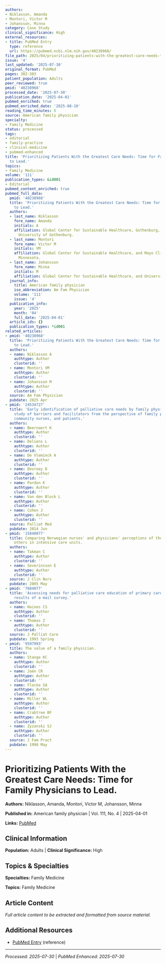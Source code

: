```yaml
---
authors:
- Niklasson, Amanda
- Montori, Victor M
- Johansson, Minna
category: Case Study
clinical_significance: High
external_resources:
- title: PubMed Entry
  type: reference
  url: https://pubmed.ncbi.nlm.nih.gov/40238968/
file_path: 2025/04/prioritizing-patients-with-the-greatest-care-needs-time-for.md
issue: '4'
last_updated: '2025-07-30'
original_format: PubMed
pages: 302-303
patient_population: Adults
peer_reviewed: true
pmid: '40238968'
processed_date: '2025-07-30'
publication_date: '2025-04-01'
pubmed_enriched: true
pubmed_enriched_date: '2025-08-10'
reading_time_minutes: 5
source: American family physician
specialty:
- Family Medicine
status: processed
tags:
- editorial
- family-practice
- clinical-medicine
- pubmed-enhanced
title: 'Prioritizing Patients With the Greatest Care Needs: Time for Family Physicians
  to Lead.'
topics:
- Family Medicine
volume: '111'
publication_types: &id001
- Editorial
pubmed_content_enriched: true
pubmed_full_data:
  pmid: '40238968'
  title: 'Prioritizing Patients With the Greatest Care Needs: Time for Family Physicians
    to Lead.'
  authors:
  - last_name: Niklasson
    fore_name: Amanda
    initials: A
    affiliation: Global Center for Sustainable Healthcare, Gothenburg, Sweden, and
      University of Gothenburg.
  - last_name: Montori
    fore_name: Victor M
    initials: VM
    affiliation: Global Center for Sustainable Healthcare, and Mayo Clinic, Rochester,
      Minnesota.
  - last_name: Johansson
    fore_name: Minna
    initials: M
    affiliation: Global Center for Sustainable Healthcare, and University of Gothenburg.
  journal_info:
    title: American family physician
    iso_abbreviation: Am Fam Physician
    volume: '111'
    issue: '4'
  publication_info:
    year: '2025'
    month: '04'
    full_date: '2025-04-01'
  article_ids: {}
  publication_types: *id001
related_articles:
- pmid: '40238968'
  title: 'Prioritizing Patients With the Greatest Care Needs: Time for Family Physicians
    to Lead.'
  authors:
  - name: Niklasson A
    authtype: Author
    clusterid: ''
  - name: Montori VM
    authtype: Author
    clusterid: ''
  - name: Johansson M
    authtype: Author
    clusterid: ''
  source: Am Fam Physician
  pubdate: 2025 Apr
- pmid: '24534727'
  title: 'Early identification of palliative care needs by family physicians: A qualitative
    study of barriers and facilitators from the perspective of family physicians,
    community nurses, and patients.'
  authors:
  - name: Beernaert K
    authtype: Author
    clusterid: ''
  - name: Deliens L
    authtype: Author
    clusterid: ''
  - name: De Vleminck A
    authtype: Author
    clusterid: ''
  - name: Devroey D
    authtype: Author
    clusterid: ''
  - name: Pardon K
    authtype: Author
    clusterid: ''
  - name: Van den Block L
    authtype: Author
    clusterid: ''
  - name: Cohen J
    authtype: Author
    clusterid: ''
  source: Palliat Med
  pubdate: 2014 Jun
- pmid: '15840077'
  title: Comparing Norwegian nurses' and physicians' perceptions of the needs of significant
    others in intensive care units.
  authors:
  - name: Takman C
    authtype: Author
    clusterid: ''
  - name: Severinsson E
    authtype: Author
    clusterid: ''
  source: J Clin Nurs
  pubdate: 2005 May
- pmid: '7684077'
  title: 'Assessing needs for palliative care education of primary care physicians:
    results of a mail survey.'
  authors:
  - name: Haines CS
    authtype: Author
    clusterid: ''
  - name: Thomas Z
    authtype: Author
    clusterid: ''
  source: J Palliat Care
  pubdate: 1993 Spring
- pmid: '9597993'
  title: The value of a family physician.
  authors:
  - name: Stange KC
    authtype: Author
    clusterid: ''
  - name: Jaén CR
    authtype: Author
    clusterid: ''
  - name: Flocke SA
    authtype: Author
    clusterid: ''
  - name: Miller WL
    authtype: Author
    clusterid: ''
  - name: Crabtree BF
    authtype: Author
    clusterid: ''
  - name: Zyzanski SJ
    authtype: Author
    clusterid: ''
  source: J Fam Pract
  pubdate: 1998 May
---
```


# Prioritizing Patients With the Greatest Care Needs: Time for Family Physicians to Lead.

**Authors:** Niklasson, Amanda, Montori, Victor M, Johansson, Minna

**Published in:** American family physician | Vol. 111, No. 4 | 2025-04-01

**Links:** [PubMed](https://pubmed.ncbi.nlm.nih.gov/40238968/)

## Clinical Information

**Population:** Adults | **Clinical Significance:** High

## Topics & Specialties

**Specialties:** Family Medicine

**Topics:** Family Medicine

## Article Content

*Full article content to be extracted and formatted from source material.*

## Additional Resources

- [PubMed Entry](https://pubmed.ncbi.nlm.nih.gov/40238968/) (reference)

---

*Processed: 2025-07-30* | *PubMed Enhanced: 2025-07-30*
